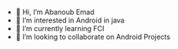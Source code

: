- 👋 Hi, I’m Abanoub Emad
- 👀 I’m interested in Android in java
- 🌱 I’m currently learning FCI
- 💞️ I’m looking to collaborate on Android Projects

